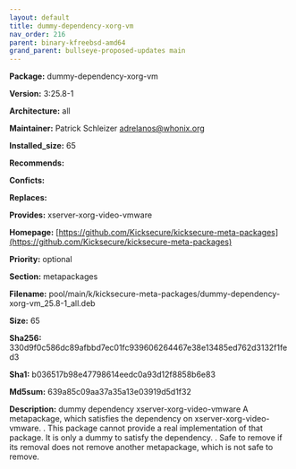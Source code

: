 ```yaml
---
layout: default
title: dummy-dependency-xorg-vm
nav_order: 216
parent: binary-kfreebsd-amd64
grand_parent: bullseye-proposed-updates main
---
```


**Package:** dummy-dependency-xorg-vm

**Version:** 3:25.8-1

**Architecture:**  all

**Maintainer:**  Patrick Schleizer <adrelanos@whonix.org>

**Installed_size:**  65

**Recommends:**  

**Conficts:**  

**Replaces:**  

**Provides:**  xserver-xorg-video-vmware

**Homepage:**  [https://github.com/Kicksecure/kicksecure-meta-packages](https://github.com/Kicksecure/kicksecure-meta-packages)

**Priority:**  optional

**Section:** metapackages

**Filename:**  pool/main/k/kicksecure-meta-packages/dummy-dependency-xorg-vm_25.8-1_all.deb

**Size:**  65

**Sha256:**  330d9f0c586dc89afbbd7ec01fc939606264467e38e13485ed762d3132f1fed3

**Sha1:**  b036517b98e47798614eedc0a93d12f8858b6e83

**Md5sum:**  639a85c09aa37a35a13e03919d5d1f32

**Description:** dummy dependency xserver-xorg-video-vmware
 A metapackage, which satisfies the dependency on xserver-xorg-video-vmware.
 .
 This package cannot provide a real implementation of that package. It is only
 a dummy to satisfy the dependency.
 .
 Safe to remove if its removal does not remove another metapackage, which is
 not safe to remove.


